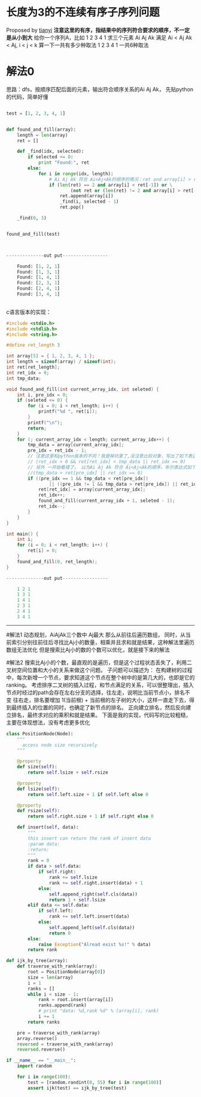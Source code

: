 

长度为3的不连续有序子序列问题
================
Proposed by  [tianyi](https://github.com/g7tianyi/)
**注意这里的有序，指结果中的序列符合要求的顺序，不一定是从小到大**
给你一个序列A，比如 1 2 3 4 1 求三个元素 Ai Aj Ak 满足 Ai < Aj Ak < Aj, i < j < k
算一下一共有多少种取法
1 2 3 4 1 一共6种取法


# 解法0

思路：dfs，按顺序匹配后面的元素，输出符合顺序关系的Ai Aj Ak，
先贴python的代码，简单好懂

```python

test = [1, 2, 3, 4, 1]


def found_and_fill(array):
    length = len(array)
    ret = []

    def _find(idx, selected):
        if selected <= 0:
            print "Found:", ret
        else:
            for i in range(idx, length):
                # Ai Aj Ak 符合 Ai<Aj<Ak的顺序的情况：ret and array[i] > ret[-1] or not ret:
                if (len(ret) == 2 and array[i] < ret[-1]) or \
                        (not ret or (len(ret) != 2 and array[i] > ret[-1])):
                    ret.append(array[i])
                    _find(i, selected - 1)
                    ret.pop()

    _find(0, 3)


found_and_fill(test)



--------------out put-----------------

    Found: [1, 2, 1]
    Found: [1, 3, 1]
    Found: [1, 4, 1]
    Found: [2, 3, 1]
    Found: [2, 4, 1]
    Found: [3, 4, 1]
    
```
c语言版本的实现：

```c
#include <stdio.h>
#include <stdlib.h>
#include <string.h>

#define ret_length 3

int array[5] = { 1, 2, 3, 4, 1 };
int length = sizeof(array) / sizeof(int);
int ret[ret_length];
int ret_idx = 0;
int tmp_data;

void found_and_fill(int current_array_idx, int seleted) {
	int i, pre_idx = 0;
	if (seleted <= 0) {
		for (i = 0; i < ret_length; i++) {
			printf("%d ", ret[i]);
		}
		printf("\n");
		return;
	}
	for (; current_array_idx < length; current_array_idx++) {
		tmp_data = array[current_array_idx];
		pre_idx = ret_idx - 1;
		// 注意这里和python版本的不同！我是掉坑里了,没注意比较对象，写出了如下表达：
		// (ret_idx > 0 && ret[ret_idx] < tmp_data || ret_idx == 0)
		// 另外 一开始看错了， 以为Ai Aj Ak 符合 Ai<Aj<Ak的顺序，布尔表达式如下：
		//(tmp_data > ret[pre_idx] || ret_idx == 0)
		if ((pre_idx == 1 && tmp_data < ret[pre_idx])
				|| ((pre_idx != 1 && tmp_data > ret[pre_idx]) || ret_idx == 0)) {
			ret[ret_idx] = array[current_array_idx];
			ret_idx++;
			found_and_fill(current_array_idx + 1, seleted - 1);
			ret_idx--;
		}
	}
}

int main() {
	int i;
	for (i = 0; i < ret_length; i++) {
		ret[i] = 0;
	}
	found_and_fill(0, ret_length);
}

--------------out put-----------------

    1 2 1
    1 3 1
    1 4 1
    2 3 1
    2 4 1
    3 4 1

```



-----------------

#解法1
    动态规划，AiAjAk三个数中  Aj最大
    那么从前往后遍历数组， 同时，从当前索引分别往前往后寻找比Aj小的数量，相乘并且求和就是结果，这种解法里遍历数组无法优化
    但是搜索比Aj小的数的个数可以优化，就是接下来的解法

#解法2
    搜索比Aj小的个数，最直观的是遍历，但是这个过程状态丢失了，利用二叉树空间位置和大小的关系来做这个问题。
    子问题可以描述为：
    在构建树的过程中，每次新增一个节点，要求知道这个节点在整个树中的是第几大的，也即是它的ranking。
    考虑排序二叉树的插入过程，和节点满足的关系，可以很整理出，插入节点时经过的path会存在左右分支的选择，往左走，说明比当前节点小，排名不变
    往右走，排名要增加 1(当前根) + 当前根的左子树的大小，这样一直走下去，得到最终插入的位置的同时，也确定了新节点的排名。
    正向建立排名，然后反向建立排名，最终求对应的乘积和就是结果。
    下面是我的实现，代码写的比较粗糙，主要在体现想法，没有考虑更多优化


```python
class PositionNode(Node):
    """
      access node size recursively
    """

    @property
    def size(self):
        return self.lsize + self.rsize

    @property
    def lsize(self):
        return self.left.size + 1 if self.left else 0

    @property
    def rsize(self):
        return self.right.size + 1 if self.right else 0

    def insert(self, data):
        """
        this insert can return the rank of insert data
        :param data:
        :return:
        """
        rank = 0
        if data > self.data:
            if self.right:
                rank += self.lsize
                rank += self.right.insert(data) + 1
            else:
                self.append_right(self.cls(data))
                return 1 + self.lsize
        elif data <= self.data:
            if self.left:
                rank += self.left.insert(data)
            else:
                self.append_left(self.cls(data))
                return 0
        else:
            raise Exception("Alread exist %s!" % data)
        return rank

def ijk_by_tree(array):
    def traverse_with_rank(array):
        root = PositionNode(array[0])
        size = len(array)
        i = 1
        ranks = []
        while i < size - 1:
            rank = root.insert(array[i])
            ranks.append(rank)
            # print "data: %d,rank %d" % (array[i], rank)
            i += 1
        return ranks

    pre = traverse_with_rank(array)
    array.reverse()
    reversed = traverse_with_rank(array)
    reversed.reverse()

if __name__ == "__main__":
    import random

    for i in range(100):
        test = [random.randint(0, 55) for i in range(100)]
        assert ijk(test) == ijk_by_tree(test)
```